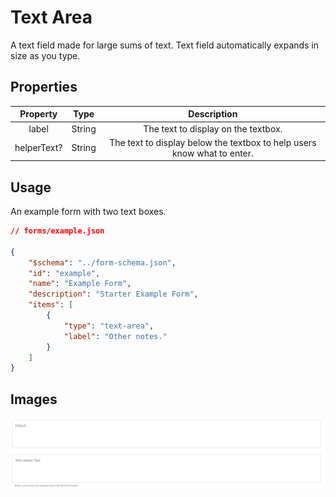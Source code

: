 # Text Area
A text field made for large sums of text. Text field automatically expands in size as you type. 


## Properties

|   Property  |  Type  |                               Description                               |
|:-----------:|:------:|:-----------------------------------------------------------------------:|
|    label    | String |                   The text to display on the textbox.                   |
| helperText? | String | The text to display below the textbox to help users know what to enter. |

## Usage
An example form with two text boxes.
```json
// forms/example.json

{
    "$schema": "../form-schema.json",
    "id": "example",
    "name": "Example Form",
    "description": "Starter Example Form",
    "items": [
        {
            "type": "text-area",
            "label": "Other notes."
        }
    ]
}
```

## Images
![text-area](../img/text-area.png)
